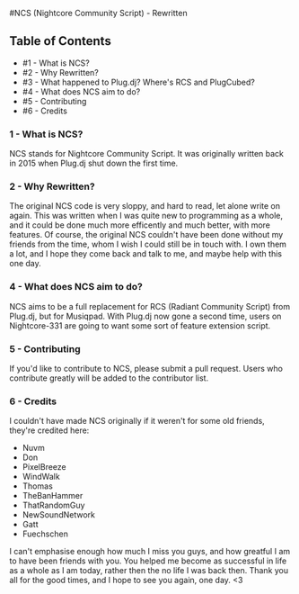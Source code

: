 #NCS (Nightcore Community Script) - Rewritten

## Table of Contents
* #1 - What is NCS?
* #2 - Why Rewritten?
* #3 - What happened to Plug.dj? Where's RCS and PlugCubed?
* #4 - What does NCS aim to do?
* #5 - Contributing
* #6 - Credits

### 1 - What is NCS?
NCS stands for Nightcore Community Script. It was originally written back in 2015 when Plug.dj shut down the first time.

### 2 - Why Rewritten?
The original NCS code is very sloppy, and hard to read, let alone write on again. This was written when I was quite new to programming as a whole, and it could be done much more efficently and much better, with more features. Of course, the original NCS couldn't have been done without my friends from the time, whom I wish I could still be in touch with. I own them a lot, and I hope they come back and talk to me, and maybe help with this one day.

### 4 - What does NCS aim to do?
NCS aims to be a full replacement for RCS (Radiant Community Script) from Plug.dj, but for Musiqpad. With Plug.dj now gone a second time, users on Nightcore-331 are going to want some sort of feature extension script.

### 5 - Contributing
If you'd like to contribute to NCS, please submit a pull request. Users who contribute greatly will be added to the contributor list.

### 6 - Credits
I couldn't have made NCS originally if it weren't for some old friends, they're credited here:

* Nuvm
* Don
* PixelBreeze
* WindWalk
* Thomas
* TheBanHammer
* ThatRandomGuy
* NewSoundNetwork
* Gatt
* Fuechschen

I can't emphasise enough how much I miss you guys, and how greatful I am to have been friends with you. You helped me become as successful in life as a whole as I am today, rather then the no life I was back then. Thank you all for the good times, and I hope to see you again, one day. <3